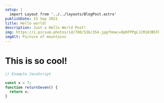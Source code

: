 ```yaml
---
setup: |
  import Layout from '../../layouts/BlogPost.astro'
publishDate: 15 Sep 2021
title: Hello world!
description: Just a Hello World Post!
img: https://i.picsum.photos/id/780/536/354.jpg?hmac=0pNfPPgLlCM183BSFbD5J81inkF6WtTnzw5AaKlLZFY
imgAlt: Picture of mountains
---
```


# This is so cool!

```javascript
// Example JavaScript

const x = 7;
function returnSeven() {
  return x;
}

```